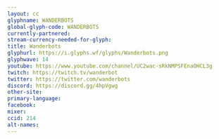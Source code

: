 ```yaml
---
layout: cc
glyphname: WANDERBOTS
global-glyph-code: WANDERBOTS
currently-partnered: 
stream-currency-needed-for-glyph: 
title: Wanderbots
glyphurl: https://i.glyphs.wf/glyphs/Wanderbots.png
glyphwave: 14
youtube: https://www.youtube.com/channel/UC2wac-sRkNMPSFEnaOHCL3g
twitch: https://twitch.tv/wanderbot
twitter: https://twitter.com/wanderbots
discord: https://discord.gg/4hpVgwg
other-site: 
primary-language: 
facebook: 
mixer: 
ccid: 214
alt-names: 
---
```


